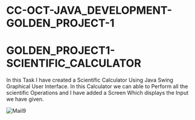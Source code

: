 # CC-OCT-JAVA_DEVELOPMENT-GOLDEN_PROJECT-1
# GOLDEN_PROJECT1-SCIENTIFIC_CALCULATOR

In this Task I have created a Scientific Calculator Using Java Swing Graphical User Interface.
In this Calculator we can able to Perform all the scientific Operations and I have added a Screen Which displays the Input we have given.

![Mail9](https://user-images.githubusercontent.com/108987073/198876681-53dec0ad-3021-47ec-b2d2-a693cc9865d3.jpg)
